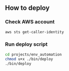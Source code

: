 ## How to deploy

### Check AWS account

```sh
aws sts get-caller-identity
```

### Run deploy script

```sh
cd projects/env_automation
chmod u+x ./bin/deploy
./bin/deploy
```